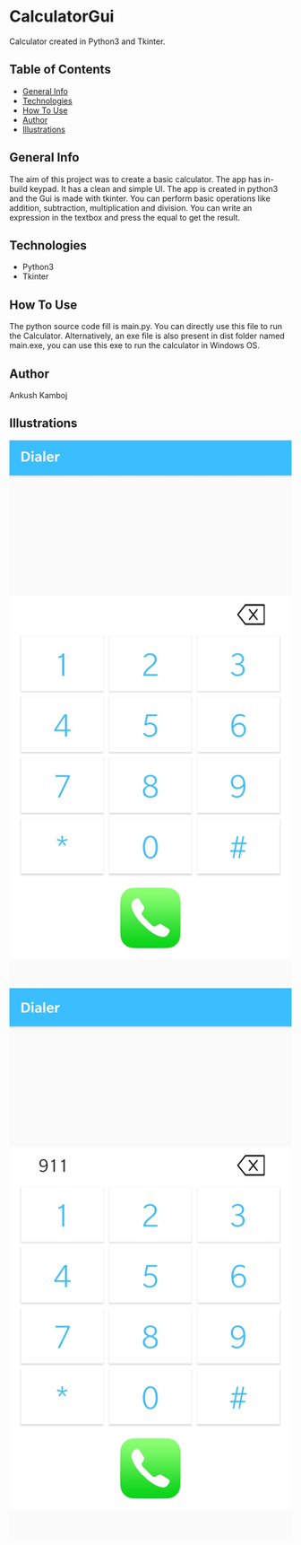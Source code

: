 # CalculatorGui
  Calculator created in Python3 and Tkinter.
  
## Table of Contents
* [General Info](#general-info)
* [Technologies](#technologies)
* [How To Use](#howtouse)
* [Author](#author)
* [Illustrations](#illustrations)

## General Info
  The aim of this project was to create a basic calculator. The app has in-build keypad. It has a clean and simple UI. The app is created in python3 and the Gui is made with tkinter. You can perform basic operations like addition, subtraction, multiplication and division. You can write an expression in the textbox and press the equal to get the result.
  
## Technologies
* Python3
* Tkinter

## How To Use
  The python source code fill is main.py. You can directly use this file to run the Calculator. Alternatively, an exe file is also present in dist folder named main.exe, you can use this exe to run the calculator in Windows OS.
  
## Author
Ankush Kamboj

## Illustrations
![Alt text](https://github.com/Ankush-Kamboj/Phone_Dialer/blob/master/Screenshot1.jpg?raw=true "Phone-Dialer")
![Alt text](https://github.com/Ankush-Kamboj/Phone_Dialer/blob/master/Screenshot2.jpg?raw=true "Phone-Dialer")
